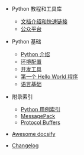 - Python 教程和工具库
    - [文档介绍和快速链接](README.md)
    - [公众平台](CONTACT.md)

- Python 基础
    - [Python 介绍](docs/course/foundation/01_introduction.md)
    - [环境配置](docs/course/foundation/02_environment.md)
    - [开发工具](docs/course/foundation/03_development_tools.md)
    - [第一个 Hello World 程序](docs/course/foundation/04_hello_world.md)
    - [语言基础](docs/course/foundation/05_language_fundamentals.md)   

- 附录索引
    - [Python 用例索引](docs/appendix/01_use_cases.md)
    - [MessagePack](message-pack/index.md)
    - [Protocol Buffers](protocol-buffers/index.md)

- [Awesome docsify](awesome.md)
- [Changelog](changelog.md)